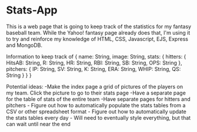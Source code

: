 # Stats-App

This is a web page that is going to keep track of the statistics for my fantasy baseball team. While the Yahoo! fantasy page already does that, I'm using it to try and reinforce my knowledge of HTML, CSS, Javascript, EJS, Express and MongoDB.


Information to keep track of
{
    name: String,
    image: String,
    stats: {
        hitters: {
            HitsAB: String,
            R: String,
            HR: String,
            RBI: String,
            SB: String,
            OPS: String
        },
        pitchers: {
            IP: String,
            SV: String,
            K: String,
            ERA: String,
            WHIP: String,
            QS: String
        }
    }
}

Potential ideas:
    -Make the index page a grid of pictures of the players on my team. Click the picture to go to their stats page 
    -Have a separate page for the table of stats of the entire team
    -Have separate pages for hitters and pitchers
    - Figure out how to automatically populate the stats tables from a CSV or other spreadsheet format
    - Figure out how to automatically update the stats tables every day
    - Will need to eventually style everything, but that can wait until near the end
